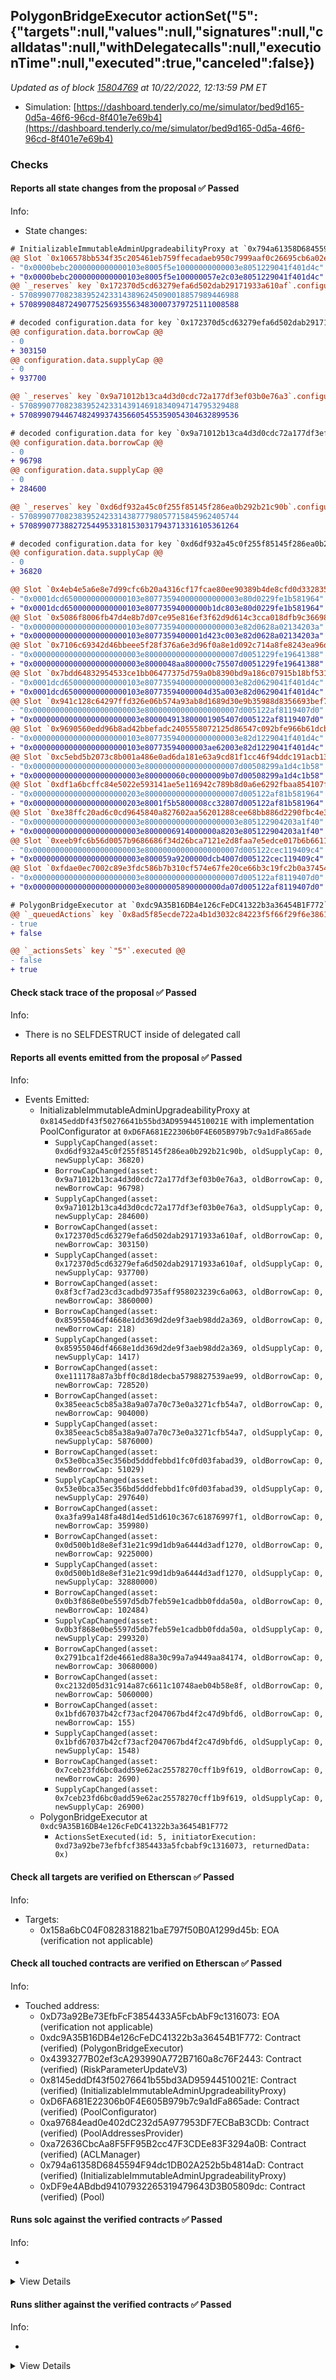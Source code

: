 ## PolygonBridgeExecutor actionSet("5": {"targets":null,"values":null,"signatures":null,"calldatas":null,"withDelegatecalls":null,"executionTime":null,"executed":true,"canceled":false})

_Updated as of block [15804769](https://etherscan.io/block/15804769) at 10/22/2022, 12:13:59 PM ET_

- Simulation: [https://dashboard.tenderly.co/me/simulator/bed9d165-0d5a-46f6-96cd-8f401e7e69b4](https://dashboard.tenderly.co/me/simulator/bed9d165-0d5a-46f6-96cd-8f401e7e69b4)

### Checks

#### Reports all state changes from the proposal ✅ Passed

Info:

- State changes:

```diff
# InitializableImmutableAdminUpgradeabilityProxy at `0x794a61358D6845594F94dc1DB02A252b5b4814aD` with implementation Pool at `0xDF9e4ABdbd94107932265319479643D3B05809dc`
@@ Slot `0x106578bb534f35c205461eb759ffecadaeb950c7999aaf0c26695cb6a02e96cc` @@
- "0x0000bebc2000000000000103e8005f5e10000000000003e8051229041f401d4c"
+ "0x0000bebc2000000000000103e8005f5e100000057e2c03e8051229041f401d4c"
@@ `_reserves` key `0x172370d5cd63279efa6d502dab29171933a610af`.configuration.data @@
- 5708990770823839524233143896245090018857989446988
+ 5708990848724907752569355634830007379725111008588

# decoded configuration.data for key `0x172370d5cd63279efa6d502dab29171933a610af` (symbol: CRV)
@@ configuration.data.borrowCap @@
- 0
+ 303150
@@ configuration.data.supplyCap @@
- 0
+ 937700

@@ `_reserves` key `0x9a71012b13ca4d3d0cdc72a177df3ef03b0e76a3`.configuration.data @@
- 5708990770823839524233143914691834094714795329488
+ 5708990794467482499374356605455359054304632899536

# decoded configuration.data for key `0x9a71012b13ca4d3d0cdc72a177df3ef03b0e76a3` (symbol: BAL)
@@ configuration.data.borrowCap @@
- 0
+ 96798
@@ configuration.data.supplyCap @@
- 0
+ 284600

@@ `_reserves` key `0xd6df932a45c0f255f85145f286ea0b292b21c90b`.configuration.data @@
- 5708990770823839524233143877798057715845962405744
+ 5708990773882725449533181530317943713316105361264

# decoded configuration.data for key `0xd6df932a45c0f255f85145f286ea0b292b21c90b` (symbol: AAVE)
@@ configuration.data.supplyCap @@
- 0
+ 36820

@@ Slot `0x4eb4e5a6e8e7d99cfc6b20a4316cf17fcae80ee90389b4de8cfd0d3328359b3f` @@
- "0x0001dcd65000000000000103e807735940000000000003e80d0229fe1b581964"
+ "0x0001dcd65000000000000103e80773594000000b1dc803e80d0229fe1b581964"
@@ Slot `0x5086f8006fb47d4e8b7d07ce95e816ef3f62d9d614c3cca018dfb9c36698b59e` @@
- "0x000000000000000000000103e807735940000000000003e82d0628a02134203a"
+ "0x000000000000000000000103e8077359400001d423c003e82d0628a02134203a"
@@ Slot `0x7106c69342d46bbeee5f28f376a6e3d96f0a8e1d092c714a8fe8243ea96d0a1a` @@
- "0x000000000000000000000003e800000000000000000007d0051229fe19641388"
+ "0x000000000000000000000003e8000048aa800000c75507d0051229fe19641388"
@@ Slot `0x7bdd64832954533ce1bb06477375d759a0b8390bd9a186c07915b18bf5315b0c` @@
- "0x0001dcd65000000000000103e807735940000000000003e82d0629041f401d4c"
+ "0x0001dcd65000000000000103e80773594000004d35a003e82d0629041f401d4c"
@@ Slot `0x941c128c64297ffd326e06b574a93ab8d1689d30e9b35988d8356693bef75141` @@
- "0x000000000000000000000003e800000000000000000007d005122af8119407d0"
+ "0x000000000000000000000003e800004913800001905407d005122af8119407d0"
@@ Slot `0x9690560edd96b8ad42bbefadc2405558072125d86547c092bfe966b61dcb42f5` @@
- "0x000000000000000000000103e807735940000000000003e82d1229041f401d4c"
+ "0x000000000000000000000103e80773594000003ae62003e82d1229041f401d4c"
@@ Slot `0xc5ebd5b2073c8b001a486e0ad6da181e63a9cd81f1cc46f94ddc191acb130eff` @@
- "0x000000000000000000000003e800000000000000000007d00508299a1d4c1b58"
+ "0x000000000000000000000003e800000060c00000009b07d00508299a1d4c1b58"
@@ Slot `0xdf1a6bcffc84e5022e593141ae5e116942c789b8d0a6e6292fbaa854107f991c` @@
- "0x000000000000000000000203e800000000000000000007d005122af81b581964"
+ "0x000000000000000000000203e8001f5b5800008cc32807d005122af81b581964"
@@ Slot `0xe38ffc20ad6c0cd9645840a827602aa56201288cee68bb886d2290fbc4e3bcb9` @@
- "0x000000000000000000000003e800000000000000000003e805122904203a1f40"
+ "0x000000000000000000000003e8000006914000000a8203e805122904203a1f40"
@@ Slot `0xeeb9fc6b56d0057b9686686f34d26bca7121e2d8faa7e5edce017b6b6611f4f3` @@
- "0x000000000000000000000003e800000000000000000007d005122cec119409c4"
+ "0x000000000000000000000003e800059a9200000dcb4007d005122cec119409c4"
@@ Slot `0xfdae0ec7002c89e3fdc586b7b310cf574e67fe20ce66b3c19fc2b0a374542548` @@
- "0x000000000000000000000003e800000000000000000007d005122af8119407d0"
+ "0x000000000000000000000003e80000005890000000da07d005122af8119407d0"
```

```diff
# PolygonBridgeExecutor at `0xdc9A35B16DB4e126cFeDC41322b3a36454B1F772`
@@ `_queuedActions` key `0x8ad5f85ecde722a4b1d3032c84223f5f66f29f6e386159428413c01a602a7674` @@
- true
+ false

@@ `_actionsSets` key `"5"`.executed @@
- false
+ true

```

#### Check stack trace of the proposal ✅ Passed

Info:

- There is no SELFDESTRUCT inside of delegated call

#### Reports all events emitted from the proposal ✅ Passed

Info:

- Events Emitted:
  - InitializableImmutableAdminUpgradeabilityProxy at `0x8145eddDf43f50276641b55bd3AD95944510021E` with implementation PoolConfigurator at `0xD6FA681E22306b0F4E605B979b7c9a1dFa865ade`
    - `SupplyCapChanged(asset: 0xd6df932a45c0f255f85145f286ea0b292b21c90b, oldSupplyCap: 0, newSupplyCap: 36820)`
    - `BorrowCapChanged(asset: 0x9a71012b13ca4d3d0cdc72a177df3ef03b0e76a3, oldBorrowCap: 0, newBorrowCap: 96798)`
    - `SupplyCapChanged(asset: 0x9a71012b13ca4d3d0cdc72a177df3ef03b0e76a3, oldSupplyCap: 0, newSupplyCap: 284600)`
    - `BorrowCapChanged(asset: 0x172370d5cd63279efa6d502dab29171933a610af, oldBorrowCap: 0, newBorrowCap: 303150)`
    - `SupplyCapChanged(asset: 0x172370d5cd63279efa6d502dab29171933a610af, oldSupplyCap: 0, newSupplyCap: 937700)`
    - `BorrowCapChanged(asset: 0x8f3cf7ad23cd3cadbd9735aff958023239c6a063, oldBorrowCap: 0, newBorrowCap: 3860000)`
    - `BorrowCapChanged(asset: 0x85955046df4668e1dd369d2de9f3aeb98dd2a369, oldBorrowCap: 0, newBorrowCap: 218)`
    - `SupplyCapChanged(asset: 0x85955046df4668e1dd369d2de9f3aeb98dd2a369, oldSupplyCap: 0, newSupplyCap: 1417)`
    - `BorrowCapChanged(asset: 0xe111178a87a3bff0c8d18decba5798827539ae99, oldBorrowCap: 0, newBorrowCap: 728520)`
    - `BorrowCapChanged(asset: 0x385eeac5cb85a38a9a07a70c73e0a3271cfb54a7, oldBorrowCap: 0, newBorrowCap: 904000)`
    - `SupplyCapChanged(asset: 0x385eeac5cb85a38a9a07a70c73e0a3271cfb54a7, oldSupplyCap: 0, newSupplyCap: 5876000)`
    - `BorrowCapChanged(asset: 0x53e0bca35ec356bd5dddfebbd1fc0fd03fabad39, oldBorrowCap: 0, newBorrowCap: 51029)`
    - `SupplyCapChanged(asset: 0x53e0bca35ec356bd5dddfebbd1fc0fd03fabad39, oldSupplyCap: 0, newSupplyCap: 297640)`
    - `BorrowCapChanged(asset: 0xa3fa99a148fa48d14ed51d610c367c61876997f1, oldBorrowCap: 0, newBorrowCap: 359980)`
    - `BorrowCapChanged(asset: 0x0d500b1d8e8ef31e21c99d1db9a6444d3adf1270, oldBorrowCap: 0, newBorrowCap: 9225000)`
    - `SupplyCapChanged(asset: 0x0d500b1d8e8ef31e21c99d1db9a6444d3adf1270, oldSupplyCap: 0, newSupplyCap: 32880000)`
    - `BorrowCapChanged(asset: 0x0b3f868e0be5597d5db7feb59e1cadbb0fdda50a, oldBorrowCap: 0, newBorrowCap: 102484)`
    - `SupplyCapChanged(asset: 0x0b3f868e0be5597d5db7feb59e1cadbb0fdda50a, oldSupplyCap: 0, newSupplyCap: 299320)`
    - `BorrowCapChanged(asset: 0x2791bca1f2de4661ed88a30c99a7a9449aa84174, oldBorrowCap: 0, newBorrowCap: 30680000)`
    - `BorrowCapChanged(asset: 0xc2132d05d31c914a87c6611c10748aeb04b58e8f, oldBorrowCap: 0, newBorrowCap: 5060000)`
    - `BorrowCapChanged(asset: 0x1bfd67037b42cf73acf2047067bd4f2c47d9bfd6, oldBorrowCap: 0, newBorrowCap: 155)`
    - `SupplyCapChanged(asset: 0x1bfd67037b42cf73acf2047067bd4f2c47d9bfd6, oldSupplyCap: 0, newSupplyCap: 1548)`
    - `BorrowCapChanged(asset: 0x7ceb23fd6bc0add59e62ac25578270cff1b9f619, oldBorrowCap: 0, newBorrowCap: 2690)`
    - `SupplyCapChanged(asset: 0x7ceb23fd6bc0add59e62ac25578270cff1b9f619, oldSupplyCap: 0, newSupplyCap: 26900)`
  - PolygonBridgeExecutor at `0xdc9A35B16DB4e126cFeDC41322b3a36454B1F772`
    - `ActionsSetExecuted(id: 5, initiatorExecution: 0xd73a92be73efbfcf3854433a5fcbabf9c1316073, returnedData: 0x)`

#### Check all targets are verified on Etherscan ✅ Passed

Info:

- Targets:
  - 0x158a6bC04F0828318821baE797f50B0A1299d45b: EOA (verification not applicable)

#### Check all touched contracts are verified on Etherscan ✅ Passed

Info:

- Touched address:
  - 0xD73a92Be73EfbFcF3854433A5FcbAbF9c1316073: EOA (verification not applicable)
  - 0xdc9A35B16DB4e126cFeDC41322b3a36454B1F772: Contract (verified) (PolygonBridgeExecutor)
  - 0x4393277B02ef3cA293990A772B7160a8c76F2443: Contract (verified) (RiskParameterUpdateV3)
  - 0x8145eddDf43f50276641b55bd3AD95944510021E: Contract (verified) (InitializableImmutableAdminUpgradeabilityProxy)
  - 0xD6FA681E22306b0F4E605B979b7c9a1dFa865ade: Contract (verified) (PoolConfigurator)
  - 0xa97684ead0e402dC232d5A977953DF7ECBaB3CDb: Contract (verified) (PoolAddressesProvider)
  - 0xa72636CbcAa8F5FF95B2cc47F3CDEe83F3294a0B: Contract (verified) (ACLManager)
  - 0x794a61358D6845594F94dc1DB02A252b5b4814aD: Contract (verified) (InitializableImmutableAdminUpgradeabilityProxy)
  - 0xDF9e4ABdbd94107932265319479643D3B05809dc: Contract (verified) (Pool)

#### Runs solc against the verified contracts ✅ Passed

Info:

-

<details>
<summary>View Details</summary>
<details>
<summary>View warnings for RiskParameterUpdateV3 at `0x4393277B02ef3cA293990A772B7160a8c76F2443`</summary>

```
INFO:CryticCompile:Source code not available, try to fetch the bytecode only
```

</details>

<details>
<summary>View warnings for InitializableImmutableAdminUpgradeabilityProxy at `0x794a61358D6845594F94dc1DB02A252b5b4814aD` with implementation Pool at `0xDF9e4ABdbd94107932265319479643D3B05809dc`</summary>

```
INFO:CryticCompile:Source code not available, try to fetch the bytecode only
```

</details>

<details>
<summary>View warnings for InitializableImmutableAdminUpgradeabilityProxy at `0x8145eddDf43f50276641b55bd3AD95944510021E` with implementation PoolConfigurator at `0xD6FA681E22306b0F4E605B979b7c9a1dFa865ade`</summary>

```
INFO:CryticCompile:Source code not available, try to fetch the bytecode only
```

</details>

<details>
<summary>View warnings for ACLManager at `0xa72636CbcAa8F5FF95B2cc47F3CDEe83F3294a0B`</summary>

```
INFO:CryticCompile:Source code not available, try to fetch the bytecode only
```

</details>

<details>
<summary>View warnings for PoolAddressesProvider at `0xa97684ead0e402dC232d5A977953DF7ECBaB3CDb`</summary>

```
INFO:CryticCompile:Source code not available, try to fetch the bytecode only
```

</details>

<details>
<summary>View warnings for PoolConfigurator at `0xD6FA681E22306b0F4E605B979b7c9a1dFa865ade`</summary>

```
INFO:CryticCompile:Source code not available, try to fetch the bytecode only
```

</details>

<details>
<summary>View warnings for PolygonBridgeExecutor at `0xdc9A35B16DB4e126cFeDC41322b3a36454B1F772`</summary>

```
INFO:CryticCompile:Source code not available, try to fetch the bytecode only
```

</details>

<details>
<summary>View warnings for Pool at `0xDF9e4ABdbd94107932265319479643D3B05809dc`</summary>

```
INFO:CryticCompile:Source code not available, try to fetch the bytecode only
```

</details>

</details>

#### Runs slither against the verified contracts ✅ Passed

Info:

-

<details>
<summary>View Details</summary>

<details>
<summary>Slither report for RiskParameterUpdateV3 at `0x4393277B02ef3cA293990A772B7160a8c76F2443`</summary>

```
Source code not available, try to fetch the bytecode only
No contract were found in None, check the correct compilation
No contract was analyzed
0x4393277B02ef3cA293990A772B7160a8c76F2443 analyzed (0 contracts with 75 detectors), 0 result(s) found
```

</details>

<details>
<summary>Slither report for InitializableImmutableAdminUpgradeabilityProxy at `0x794a61358D6845594F94dc1DB02A252b5b4814aD` with implementation Pool at `0xDF9e4ABdbd94107932265319479643D3B05809dc`</summary>

```
Source code not available, try to fetch the bytecode only
No contract were found in None, check the correct compilation
No contract was analyzed
0x794a61358D6845594F94dc1DB02A252b5b4814aD analyzed (0 contracts with 75 detectors), 0 result(s) found
```

</details>

<details>
<summary>Slither report for InitializableImmutableAdminUpgradeabilityProxy at `0x8145eddDf43f50276641b55bd3AD95944510021E` with implementation PoolConfigurator at `0xD6FA681E22306b0F4E605B979b7c9a1dFa865ade`</summary>

```
Source code not available, try to fetch the bytecode only
No contract were found in None, check the correct compilation
No contract was analyzed
0x8145eddDf43f50276641b55bd3AD95944510021E analyzed (0 contracts with 75 detectors), 0 result(s) found
```

</details>

<details>
<summary>Slither report for ACLManager at `0xa72636CbcAa8F5FF95B2cc47F3CDEe83F3294a0B`</summary>

```
Source code not available, try to fetch the bytecode only
No contract were found in None, check the correct compilation
No contract was analyzed
0xa72636CbcAa8F5FF95B2cc47F3CDEe83F3294a0B analyzed (0 contracts with 75 detectors), 0 result(s) found
```

</details>

<details>
<summary>Slither report for PoolAddressesProvider at `0xa97684ead0e402dC232d5A977953DF7ECBaB3CDb`</summary>

```
Source code not available, try to fetch the bytecode only
No contract were found in None, check the correct compilation
No contract was analyzed
0xa97684ead0e402dC232d5A977953DF7ECBaB3CDb analyzed (0 contracts with 75 detectors), 0 result(s) found
```

</details>

<details>
<summary>Slither report for PoolConfigurator at `0xD6FA681E22306b0F4E605B979b7c9a1dFa865ade`</summary>

```
Source code not available, try to fetch the bytecode only
No contract were found in None, check the correct compilation
No contract was analyzed
0xD6FA681E22306b0F4E605B979b7c9a1dFa865ade analyzed (0 contracts with 75 detectors), 0 result(s) found
```

</details>

<details>
<summary>Slither report for PolygonBridgeExecutor at `0xdc9A35B16DB4e126cFeDC41322b3a36454B1F772`</summary>

```
Source code not available, try to fetch the bytecode only
No contract were found in None, check the correct compilation
No contract was analyzed
0xdc9A35B16DB4e126cFeDC41322b3a36454B1F772 analyzed (0 contracts with 75 detectors), 0 result(s) found
```

</details>

<details>
<summary>Slither report for Pool at `0xDF9e4ABdbd94107932265319479643D3B05809dc`</summary>

```
Source code not available, try to fetch the bytecode only
No contract were found in None, check the correct compilation
No contract was analyzed
0xDF9e4ABdbd94107932265319479643D3B05809dc analyzed (0 contracts with 75 detectors), 0 result(s) found
```

</details>

</details>
